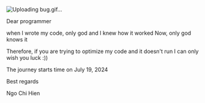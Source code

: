 ![Uploading bug.gif…]()

Dear programmer

when I wrote my code, only god
and I knew how it worked
Now, only god knows it

Therefore, if you are trying to optimize
my code and it doesn't run
I can only wish you luck :))

The journey starts time on July 19, 2024
 
 
Best regards

Ngo Chi Hien
